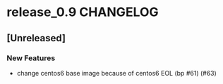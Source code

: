 # release_0.9 CHANGELOG


## [Unreleased]

### New Features
- change centos6 base image because of centos6 EOL (bp #61) (#63)






